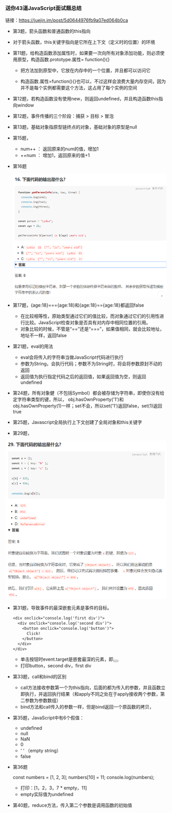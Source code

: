 ### 送你43道JavaScript面试题总结

链接：https://juejin.im/post/5d0644976fb9a07ed064b0ca

- 第3题，箭头函数和普通函数的this指向
  
-  对于箭头函数，this关键字指向是它所在上下文（定义时的位置）的环境
  
- 第11题，给构造函数添加属性时，如果要一次向所有对象添加功能，则必须使用原型，构造函数.prototype.属性= function(){}

  - 把方法加到原型中，它放在内存中的一个位置，并且都可以访问它

  - 构造函数.属性=function(){}也可以，不过这样会浪费大量内存空间，因为并不是每个实例都需要这个方法，这占用了每个实例的空间

- 第12题，若构造函数没有使用new，则返回undefined，并且构造函数this指向window

- 第12题，事件传播的三个阶段：捕获 >  目标 > 冒泡

- 第13题，基础对象指原型链终点的对象，基础对象的原型是null

- 第15题，

  - num++ ： 返回原来的num的值，增加1
  - ++num ： 增加1，返回原来的值+1

- 第16题

  ![1](https://github.com/LiAmiaomiao/js-code/blob/master/Aimages/1.png)

- 第17题，{age:18}==={age:18}和{age:18}=={age:18}都返回false
  - 在比较相等性，原始类型通过它们的值比较，而对象通过它们的引用性进行比较。JavaScript检查对象是否具有对内存中相同位置的引用。
  - 对象比较的时候，不管是“==”还是“===”，如果值相同，就会比较地址，地址不一样，返回false
- 第21题，eval的用法
  - eval会将传入的字符串当做JavaScript代码进行执行
  - 参数为String，会执行代码；参数不为String时，将会将参数原封不动的返回
  - 返回值为执行指定代码之后的返回值，如果返回值为空，则返回undefined
- 第24题，所有对象健（不包括Symbol）都会被存储为字符串，即使你没有给定字符串类型的键，所以，  obj.hasOwnProperty('1')和obj.hasOwnProperty(1)一样；set不会，所以set('1')返回false，set(1)返回true
- 第25题，Javascript全局执行上下文创建了全局对象和this关键字
- 第29题，

![2](https://github.com/LiAmiaomiao/js-code/blob/master/Aimages/2.png)

- 第31题，导致事件的最深嵌套元素是事件的目标。
  
  ```
  <div onclick="console.log('first div')">
    <div onclick="console.log('second div')">
      <button onclick="console.log('button')">
        Click!
      </button>
    </div>
  </div>
  ```
  - 单击按钮时event.target是嵌套最深的元素，即<button>
  - 打印button，second div，first div

- 第33题，call和bind的区别
  - call方法接收参数第一个为this指向，后面的都为传入的参数，并且函数立即执行，并返回执行结果（和apply不同之处在于apply接收两个参数，第二参数为参数数组）
  - bind方法和call传入的参数一样，但是bind返回一个原函数的拷贝，

- 第35题，JavaScript中有6个假值：
  - undefined
  - null
  - NaN
  - 0
  - ‘ ‘ （empty string）
  - false

- 第36题

  const numbers = [1, 2, 3];
  numbers[10] = 11;
  console.log(numbers);
  -  打印：[1，2，3，7 * empty，11]
  - empty实际值为undefined
  
- 第40题，reduce方法，传入第二个参数是调用函数的初始值

